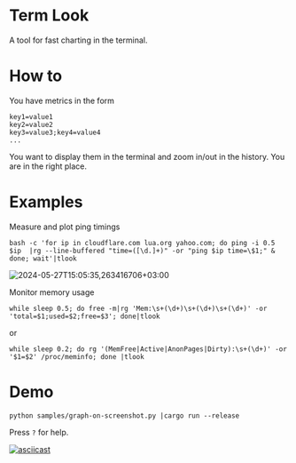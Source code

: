 # Term Look
A tool for fast charting in the terminal.

# How to
You have metrics in the form
```
key1=value1
key2=value2
key3=value3;key4=value4
...
```
You want to display them in the terminal and zoom in/out in the history. You are in the right place.

# Examples
Measure and plot ping timings
```
bash -c 'for ip in cloudflare.com lua.org yahoo.com; do ping -i 0.5 $ip  |rg --line-buffered "time=([\d.]+)" -or "ping $ip time=\$1;" & done; wait'|tlook
```
![2024-05-27T15:05:35,263416706+03:00](https://github.com/sakateka/tlook/assets/2256154/54a1dcee-e98a-4c40-96cc-997cad92b440)

Monitor memory usage
```
while sleep 0.5; do free -m|rg 'Mem:\s+(\d+)\s+(\d+)\s+(\d+)' -or 'total=$1;used=$2;free=$3'; done|tlook
```
or
```
while sleep 0.2; do rg '(MemFree|Active|AnonPages|Dirty):\s+(\d+)' -or '$1=$2' /proc/meminfo; done |tlook
```

# Demo

`python samples/graph-on-screenshot.py |cargo run --release`

Press `?` for help.

[![asciicast](https://asciinema.org/a/AzSyFitAXabbis29pVNx9uTCe.svg)](https://asciinema.org/a/AzSyFitAXabbis29pVNx9uTCe)
